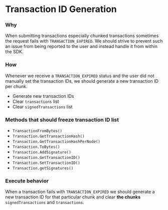 # Transaction ID Generation

### Why

When submitting transactions especially chunked transactions sometimes the request fails with `TRANSACTION_EXPIRED`. We
should strive to prevent such an issue from being reported to the user and instead handle it from within the SDK.

### How

Whenever we receive a `TRANSACTION_EXPIRED` status and the user did not manually set the transaction IDs, we should
generate a new transaction ID per chunk.

- Generate new transaction IDs
- Clear `transactions` list
- Clear `signedTransactions` list

### Methods that should freeze transaction ID list

- `TransactionFromBytes()`
- `Transaction.GetTransactionHash()`
- `Transaction.GetTransactionHashPerNode()`
- `Transaction.ToBytes()`
- `Transaction.AddSignature()`
- `Transaction.GetTransactionID()`
- `Transaction.SetTransactionID()`
- `Transaction.getSignatures()`

### Execute behavior

When a transaction fails with `TRANSACTION_EXPIRED` we should generate a new transaction ID for that particular chunk
and clear **the chunks** `signedTransactions` and
`transactions`.
